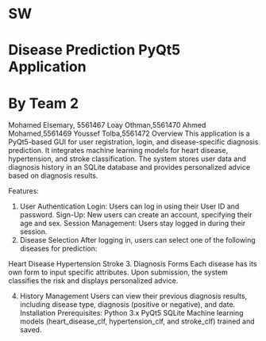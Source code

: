 # SW
# Disease Prediction PyQt5 Application
# By Team 2
Mohamed Elsemary, 5561467
Loay Othman,5561470
Ahmed Mohamed,5561469
Youssef Tolba,5561472
Overview
This application is a PyQt5-based GUI for user registration, login, and disease-specific diagnosis prediction. It integrates machine learning models for heart disease, hypertension, and stroke classification. The system stores user data and diagnosis history in an SQLite database and provides personalized advice based on diagnosis results.

Features:
1. User Authentication
Login: Users can log in using their User ID and password.
Sign-Up: New users can create an account, specifying their age and sex.
Session Management: Users stay logged in during their session.
2. Disease Selection
After logging in, users can select one of the following diseases for prediction:

Heart Disease
Hypertension
Stroke
3. Diagnosis Forms
Each disease has its own form to input specific attributes. Upon submission, the system classifies the risk and displays personalized advice.

4. History Management
Users can view their previous diagnosis results, including disease type, diagnosis (positive or negative), and date.
Installation
Prerequisites:
Python 3.x
PyQt5
SQLite
Machine learning models (heart_disease_clf, hypertension_clf, and stroke_clf) trained and saved.
